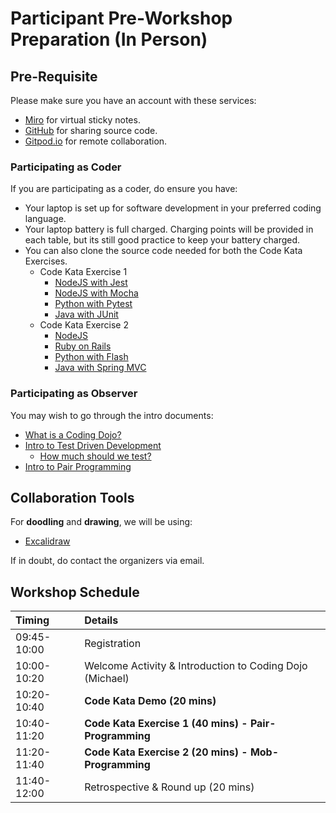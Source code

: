 # Participant Pre-Workshop Preparation (In Person)

## Pre-Requisite

Please make sure you have an account with these services:

- [Miro](https://miro.com/) for virtual sticky notes.
- [GitHub](https://github.com/) for sharing source code.
- [Gitpod.io](https://www.gitpod.io/) for remote collaboration.

### Participating as Coder

If you are participating as a coder, do ensure you have:

- Your laptop is set up for software development in your preferred coding language.
- Your laptop battery is full charged. Charging points will be provided in each table, but its still good practice to keep your battery charged.
- You can also clone the source code needed for both the Code Kata Exercises.
    - Code Kata Exercise 1
        - [NodeJS with Jest](https://github.com/tdd-workshops/tdd-lab-nodejs-jest)
        - [NodeJS with Mocha](https://github.com/tdd-workshops/tdd-lab-nodejs-mocha)
        - [Python with Pytest](https://github.com/tdd-workshops/tdd-lab-python-pytest)
        - [Java with JUnit](https://github.com/tdd-workshops/tdd-lab-java-junit)
    - Code Kata Exercise 2
        - [NodeJS](https://github.com/tdd-workshops/tdd-lab-login-form-nodejs)
        - [Ruby on Rails](https://github.com/tdd-workshops/tdd-lab-login-form-ruby-rails)
        - [Python with Flash](https://github.com/tdd-workshops/tdd-lab-login-form-python-flask)
        - [Java with Spring MVC](https://github.com/tdd-workshops/tdd-lab-login-form-java-spring-mvc)

### Participating as Observer

You may wish to go through the intro documents:

- [What is a Coding Dojo?](./coding-dojo.md)
- [Intro to Test Driven Development](./test-driven-development.md)
    - [How much should we test?](./test-driven-development.md#how-much-should-we-test)
- [Intro to Pair Programming](./pair-programming.md)

## Collaboration Tools

For **doodling** and **drawing**, we will be using:

- [Excalidraw](https://excalidraw.com/)

If in doubt, do contact the organizers via email.

## Workshop Schedule

Timing | Details
:----- | :-----
09:45-10:00 | Registration
10:00-10:20 | Welcome Activity & Introduction to Coding Dojo (Michael)
10:20-10:40 | **Code Kata Demo (20 mins)**
10:40-11:20 | **Code Kata Exercise 1 (40 mins) - Pair-Programming**
11:20-11:40 | **Code Kata Exercise 2 (20 mins) - Mob-Programming**
11:40-12:00 | Retrospective & Round up (20 mins)